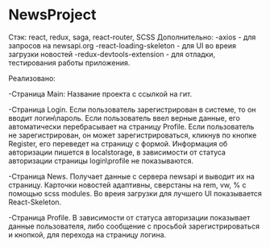 # NewsProject
Стэк: react, redux, saga, react-router, SCSS
Дополнительно:
-axios - для запросов на newsapi.org
-react-loading-skeleton - для UI во вреия загрузки новостей
-redux-devtools-extension - для отладки, тестирования работы приложения.

Реализовано:

  -Страница Main:
   Название проекта с ссылкой на гит.

  -Страница Login.
    Если пользователь зарегистрирован в системе, то он вводит логин\пароль. Если пользователь ввел верные данные, его автоматически перебрасывает на страницу Profile.
    Если пользователь не зарегистрирован, он может зарегистрироваться, кликнув по кнопке Register, его переведет на страницу с формой.
    Информация об авторизации пишется в localstorage, в зависимости от статуса авторизации страницы login\profile не показываются.

  -Страница News.
    Получает данные с сервера newsapi и выводит их на страницу. Карточки новостей адаптивны, сверстаны на rem, vw, % с помощью scss modules. 
    Во вреия загрузки для лучшего UI показывается React-Skeleton.

  -Страница Profile.
    В зависимости от статуса авторизации показывает данные пользователя, либо сообщение с просьбой зарегистрироваться и кнопкой, для перехода на страницу логина.
  
    





